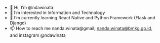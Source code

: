 - 👋 Hi, I’m @ndawinata
- 👀 I’m interested in Information and Technology
- 🌱 I’m currently learning React Native and Python Framework (Flask and Django)
- 📫 How to reach me nanda.winata@gmail, nanda.winata@bmkg.go.id, and instagram @ndawinata

<!---
ndawinata/ndawinata is a ✨ special ✨ repository because its `README.md` (this file) appears on your GitHub profile.
You can click the Preview link to take a look at your changes.
--->

